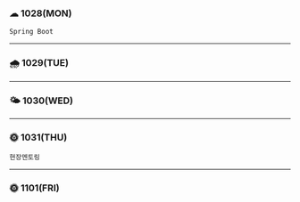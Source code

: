 ### ☁ 1028(MON)
    Spring Boot
---

### 🌧 1029(TUE)

---

### 🌤 1030(WED)

---

### 🌞 1031(THU)
    현장멘토링

---

### 🌞 1101(FRI)


    
    

